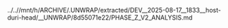 ../..//mnt/h/ARCHIVE/.UNWRAP/extracted/DEV__2025-08-17__1833__host-duri-head/__UNWRAP/8d55071e22/PHASE_Z_V2_ANALYSIS.md